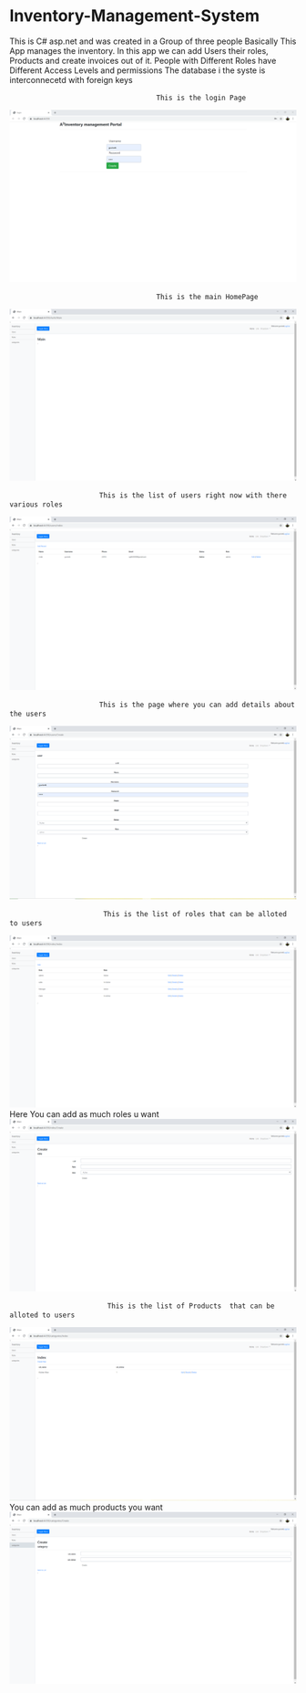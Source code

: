 # Inventory-Management-System
This is C# asp.net and was created in a Group of three people 
Basically This App manages the inventory. In this app we can add Users their roles, Products and create invoices out of it.
People with Different Roles have Different Access Levels and permissions 
The database i the syste is interconnecetd with foreign keys 

                                        This is the login Page 
![](https://github.com/VivekGupta1999/Inventory-Management-System/blob/master/ManagementSystems/ss/ss1.PNG)

                                        This is the main HomePage 
![](https://github.com/VivekGupta1999/Inventory-Management-System/blob/master/ManagementSystems/ss/2.PNG)

                          This is the list of users right now with there various roles 
![](https://github.com/VivekGupta1999/Inventory-Management-System/blob/master/ManagementSystems/ss/3.PNG)

                          This is the page where you can add details about the users
![](https://github.com/VivekGupta1999/Inventory-Management-System/blob/master/ManagementSystems/ss/4.PNG)

                           This is the list of roles that can be alloted to users 
![](https://github.com/VivekGupta1999/Inventory-Management-System/blob/master/ManagementSystems/ss/5.PNG)
                                  Here You can add as much roles u want 
![](https://github.com/VivekGupta1999/Inventory-Management-System/blob/master/ManagementSystems/ss/6.PNG)

                            This is the list of Products  that can be alloted to users 
![](https://github.com/VivekGupta1999/Inventory-Management-System/blob/master/ManagementSystems/ss/7.PNG)
                                You can add as much products you want
![](https://github.com/VivekGupta1999/Inventory-Management-System/blob/master/ManagementSystems/ss/8.PNG)
